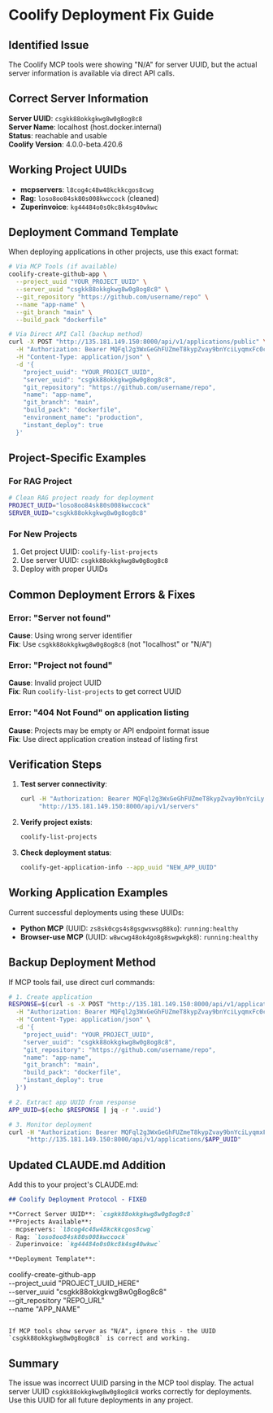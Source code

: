 # Coolify Deployment Fix Guide

## Identified Issue
The Coolify MCP tools were showing "N/A" for server UUID, but the actual server information is available via direct API calls.

## Correct Server Information
**Server UUID**: `csgkk88okkgkwg8w0g8og8c8`  
**Server Name**: localhost (host.docker.internal)  
**Status**: reachable and usable  
**Coolify Version**: 4.0.0-beta.420.6

## Working Project UUIDs
- **mcpservers**: `l8cog4c48w48kckkcgos8cwg`
- **Rag**: `loso8oo84sk80s008kwccock` (cleaned)
- **Zuperinvoice**: `kg44484o0s0kc8k4sg40wkwc`

## Deployment Command Template

When deploying applications in other projects, use this exact format:

```bash
# Via MCP Tools (if available)
coolify-create-github-app \
  --project_uuid "YOUR_PROJECT_UUID" \
  --server_uuid "csgkk88okkgkwg8w0g8og8c8" \
  --git_repository "https://github.com/username/repo" \
  --name "app-name" \
  --git_branch "main" \
  --build_pack "dockerfile"

# Via Direct API Call (backup method)
curl -X POST "http://135.181.149.150:8000/api/v1/applications/public" \
  -H "Authorization: Bearer MQFql2g3WxGeGhFUZmeT8kypZvay9bnYciLyqmxFc0cd71bf" \
  -H "Content-Type: application/json" \
  -d '{
    "project_uuid": "YOUR_PROJECT_UUID",
    "server_uuid": "csgkk88okkgkwg8w0g8og8c8",
    "git_repository": "https://github.com/username/repo",
    "name": "app-name",
    "git_branch": "main",
    "build_pack": "dockerfile",
    "environment_name": "production",
    "instant_deploy": true
  }'
```

## Project-Specific Examples

### For RAG Project
```bash
# Clean RAG project ready for deployment
PROJECT_UUID="loso8oo84sk80s008kwccock"
SERVER_UUID="csgkk88okkgkwg8w0g8og8c8"
```

### For New Projects
1. Get project UUID: `coolify-list-projects`
2. Use server UUID: `csgkk88okkgkwg8w0g8og8c8`
3. Deploy with proper UUIDs

## Common Deployment Errors & Fixes

### Error: "Server not found"
**Cause**: Using wrong server identifier  
**Fix**: Use `csgkk88okkgkwg8w0g8og8c8` (not "localhost" or "N/A")

### Error: "Project not found" 
**Cause**: Invalid project UUID  
**Fix**: Run `coolify-list-projects` to get correct UUID

### Error: "404 Not Found" on application listing
**Cause**: Projects may be empty or API endpoint format issue  
**Fix**: Use direct application creation instead of listing first

## Verification Steps

1. **Test server connectivity**:
   ```bash
   curl -H "Authorization: Bearer MQFql2g3WxGeGhFUZmeT8kypZvay9bnYciLyqmxFc0cd71bf" \
        "http://135.181.149.150:8000/api/v1/servers"
   ```

2. **Verify project exists**:
   ```bash
   coolify-list-projects
   ```

3. **Check deployment status**:
   ```bash
   coolify-get-application-info --app_uuid "NEW_APP_UUID"
   ```

## Working Application Examples

Current successful deployments using these UUIDs:
- **Python MCP** (UUID: `zs8sk0cgs4s8gsgwswsg88ko`): `running:healthy`
- **Browser-use MCP** (UUID: `w8wcwg48ok4go8g8swgwkgk8`): `running:healthy`

## Backup Deployment Method

If MCP tools fail, use direct curl commands:

```bash
# 1. Create application
RESPONSE=$(curl -s -X POST "http://135.181.149.150:8000/api/v1/applications/public" \
  -H "Authorization: Bearer MQFql2g3WxGeGhFUZmeT8kypZvay9bnYciLyqmxFc0cd71bf" \
  -H "Content-Type: application/json" \
  -d '{
    "project_uuid": "YOUR_PROJECT_UUID",
    "server_uuid": "csgkk88okkgkwg8w0g8og8c8",
    "git_repository": "https://github.com/username/repo",
    "name": "app-name",
    "git_branch": "main",
    "build_pack": "dockerfile",
    "instant_deploy": true
  }')

# 2. Extract app UUID from response
APP_UUID=$(echo $RESPONSE | jq -r '.uuid')

# 3. Monitor deployment
curl -H "Authorization: Bearer MQFql2g3WxGeGhFUZmeT8kypZvay9bnYciLyqmxFc0cd71bf" \
     "http://135.181.149.150:8000/api/v1/applications/$APP_UUID"
```

## Updated CLAUDE.md Addition

Add this to your project's CLAUDE.md:

```markdown
## Coolify Deployment Protocol - FIXED

**Correct Server UUID**: `csgkk88okkgkwg8w0g8og8c8`  
**Projects Available**: 
- mcpservers: `l8cog4c48w48kckkcgos8cwg`
- Rag: `loso8oo84sk80s008kwccock` 
- Zuperinvoice: `kg44484o0s0kc8k4sg40wkwc`

**Deployment Template**:
```
coolify-create-github-app \
  --project_uuid "PROJECT_UUID_HERE" \
  --server_uuid "csgkk88okkgkwg8w0g8og8c8" \
  --git_repository "REPO_URL" \
  --name "APP_NAME"
```

If MCP tools show server as "N/A", ignore this - the UUID `csgkk88okkgkwg8w0g8og8c8` is correct and working.
```

## Summary

The issue was incorrect UUID parsing in the MCP tool display. The actual server UUID `csgkk88okkgkwg8w0g8og8c8` works correctly for deployments. Use this UUID for all future deployments in any project.